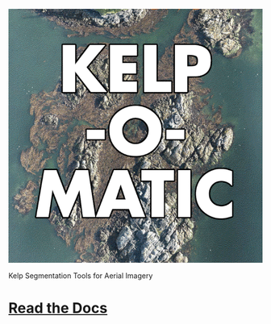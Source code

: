 ![Kelp-O-Matic](./docs/images/kelp_o_matic.gif "Kelp-O-Matic")

Kelp Segmentation Tools for Aerial Imagery

# [Read the Docs](http://hakai-segmentation.readthedocs.io/)

